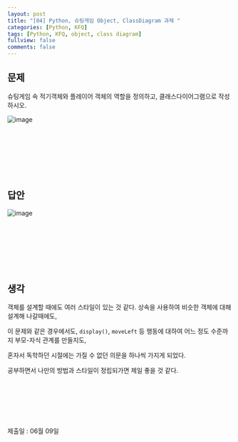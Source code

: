 ```yaml
---
layout: post
title: "[04] Python, 슈팅게임 Object, ClassDiagram 과제 "
categories: [Python, KFQ]
tags: [Python, KFQ, object, class diagram]
fullview: false
comments: false
---
```


## 문제
슈팅게임 속 적기객체와 플레이어 객체의 역할을 정의하고, 클래스다이어그램으로 작성하시오.

![image](https://user-images.githubusercontent.com/84369912/126753848-6956844a-476d-420d-98ae-cb858342293c.png)


<br><br><br><br><br><br>

## 답안
![image](https://user-images.githubusercontent.com/84369912/126753873-b22c982f-f061-421a-9658-4b3920000592.png)

<br><br><br><br><br><br>

## 생각
객체를 설계할 때에도 여러 스타일이 있는 것 같다. 상속을 사용하여 비슷한 객체에 대해 설계해 나갈때에도,

이 문제와 같은 경우에서도, `display()`, `moveLeft` 등 행동에 대하여 어느 정도 수준까지 부모-자식 관계를 만들지도,

혼자서 독학하던 시절에는 가질 수 없던 의문을 하나씩 가지게 되었다.

공부하면서 나만의 방법과 스타일이 정립되가면 제일 좋을 것 같다.



<br><br><br><br><br><br>
제출일 : 06월 09일